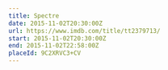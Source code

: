 ```yaml
---
title: Spectre
date: 2015-11-02T20:30:00Z
url: https://www.imdb.com/title/tt2379713/
start: 2015-11-02T20:30:00Z
end: 2015-11-02T22:58:00Z
placeId: 9C2XRVC3+CV
---
```

